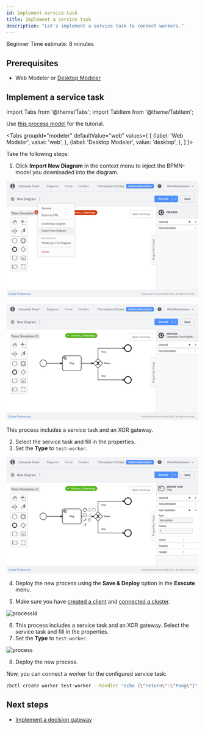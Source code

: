 ```yaml
---
id: implement-service-task
title: Implement a service task
description: "Let's implement a service task to connect workers."
---
```

<span class="badge badge--beginner">Beginner</span>
<span class="badge badge--short">Time estimate: 8 minutes</span>

## Prerequisites

- Web Modeler or [Desktop Modeler](https://camunda.com/download/modeler/)

## Implement a service task

import Tabs from '@theme/Tabs';
import TabItem from '@theme/TabItem';

Use [this process model](./bpmn/gettingstarted_quickstart_advanced.bpmn) for the tutorial.

<Tabs groupId="modeler" defaultValue="web" values={
[
{label: 'Web Modeler', value: 'web', },
{label: 'Desktop Modeler', value: 'desktop', },
]
}>

<TabItem value='web'>

Take the following steps:

1. Click **Import New Diagram** in the context menu to inject the BPMN-model you downloaded into the diagram.

![import](../../components/modeler/web-modeler/img/import-diagram.png)

![processId-cloud](./img/cloud-modeler-advanced-process-id.png)

This process includes a service task and an XOR gateway. 

2. Select the service task and fill in the properties. 
3. Set the **Type** to `test-worker`.

![process-cloud](./img/cloud-modeler-advanced.png)

4. Deploy the new process using the **Save & Deploy** option in the **Execute** menu.

5. Make sure you have [created a client](./setup-client-connection-credentials.md) and [connected a cluster](connect-to-your-cluster.md).

</TabItem>

<TabItem value='desktop'>

![processId](./img/zeebe-modeler-advanced-process-id.png)

6. This process includes a service task and an XOR gateway. Select the service task and fill in the properties.
7. Set the **Type** to `test-worker`.

![process](./img/zeebe-modeler-advanced.png)

8. Deploy the new process.

</TabItem>
</Tabs>

Now, you can connect a worker for the configured service task:

```bash
zbctl create worker test-worker --handler "echo {\"return\":\"Pong\"}"
```

## Next steps

- [Implement a decision gateway](implement-decision-gateway.md)